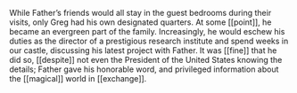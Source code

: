While Father’s friends would all stay in the guest bedrooms during their visits, only Greg had his own designated quarters. At some [[point]], he became an evergreen part of the family. Increasingly, he would eschew his duties as the director of a prestigious research institute and spend weeks in our castle, discussing his latest project with Father. It was [[fine]] that he did so, [[despite]] not even the President of the United States knowing the details; Father gave his honorable word, and privileged information about the [[magical]] world in [[exchange]].